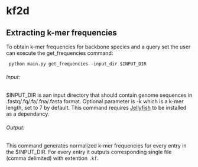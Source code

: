 # kf2d
<!-- k-mer frequency to distance-->

Extracting k-mer frequencies
------------
To obtain k-mer frequencies for backbone species and a query set the user can execute the get_frequencies command:
```
 python main.py get_frequencies -input_dir $INPUT_DIR
```
###### Input: 
$INPUT_DIR is aan input directory that should contain genome sequences in .fastq/.fq/.fa/.fna/.fasta format. Optional parameter is -k which is a k-mer length, set to 7 by default.
This command requires [Jellyfish](https://github.com/gmarcais/Jellyfish) to be installed as a dependancy.
###### Output: 
This command generates normalized k-mer frequencies for every entry in the $INPUT_DIR. For every entry it outputs corresponding single file (comma delimited) with extention `.kf`.
